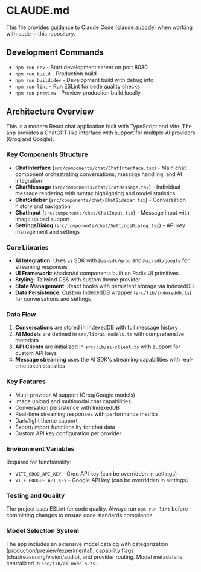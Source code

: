 # CLAUDE.md

This file provides guidance to Claude Code (claude.ai/code) when working with code in this repository.

## Development Commands

- `npm run dev` - Start development server on port 8080
- `npm run build` - Production build 
- `npm run build:dev` - Development build with debug info
- `npm run lint` - Run ESLint for code quality checks
- `npm run preview` - Preview production build locally

## Architecture Overview

This is a modern React chat application built with TypeScript and Vite. The app provides a ChatGPT-like interface with support for multiple AI providers (Groq and Google).

### Key Components Structure

- **ChatInterface** (`src/components/chat/ChatInterface.tsx`) - Main chat component orchestrating conversations, message handling, and AI integration
- **ChatMessage** (`src/components/chat/ChatMessage.tsx`) - Individual message rendering with syntax highlighting and model statistics
- **ChatSidebar** (`src/components/chat/ChatSidebar.tsx`) - Conversation history and navigation
- **ChatInput** (`src/components/chat/ChatInput.tsx`) - Message input with image upload support
- **SettingsDialog** (`src/components/chat/SettingsDialog.tsx`) - API key management and settings

### Core Libraries

- **AI Integration**: Uses `ai` SDK with `@ai-sdk/groq` and `@ai-sdk/google` for streaming responses
- **UI Framework**: shadcn/ui components built on Radix UI primitives
- **Styling**: Tailwind CSS with custom theme provider
- **State Management**: React hooks with persistent storage via IndexedDB
- **Data Persistence**: Custom IndexedDB wrapper (`src/lib/indexeddb.ts`) for conversations and settings

### Data Flow

1. **Conversations** are stored in IndexedDB with full message history
2. **AI Models** are defined in `src/lib/ai-models.ts` with comprehensive metadata
3. **API Clients** are initialized in `src/lib/ai-client.ts` with support for custom API keys
4. **Message streaming** uses the AI SDK's streaming capabilities with real-time token statistics

### Key Features

- Multi-provider AI support (Groq/Google models)
- Image upload and multimodal chat capabilities
- Conversation persistence with IndexedDB
- Real-time streaming responses with performance metrics
- Dark/light theme support
- Export/import functionality for chat data
- Custom API key configuration per provider

### Environment Variables

Required for functionality:
- `VITE_GROQ_API_KEY` - Groq API key (can be overridden in settings)
- `VITE_GOOGLE_API_KEY` - Google API key (can be overridden in settings)

### Testing and Quality

The project uses ESLint for code quality. Always run `npm run lint` before committing changes to ensure code standards compliance.

### Model Selection System

The app includes an extensive model catalog with categorization (production/preview/experimental), capability flags (chat/reasoning/vision/audio), and provider routing. Model metadata is centralized in `src/lib/ai-models.ts`.